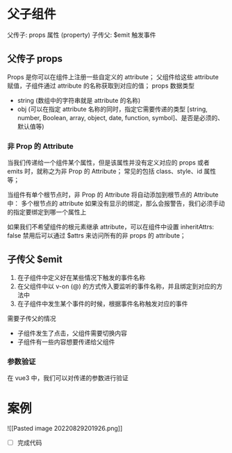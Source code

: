 # 父子组件
父传子: props 属性 (property)
子传父: $emit 触发事件

## 父传子 props
Props 是你可以在组件上注册一些自定义的 attribute；
父组件给这些 attribute 赋值，子组件通过 attribute 的名称获取到对应的值；
props 数据类型
 - string (数组中的字符串就是 attribute 的名称)
 - obj (可以在指定 attribute 名称的同时，指定它需要传递的类型 [string, number, Boolean, array, object, date, function, symbol]、是否是必须的、默认值等)

### 非 Prop 的 Attribute
当我们传递给一个组件某个属性，但是该属性并没有定义对应的 props 或者 emits 时，就称之为非 Prop 的 Attribute；
常见的包括 class、style、id 属性等；

当组件有单个根节点时，非 Prop 的 Attribute 将自动添加到根节点的 Attribute 中：
多个根节点的 attribute 如果没有显示的绑定，那么会报警告，我们必须手动的指定要绑定到哪一个属性上

如果我们不希望组件的根元素继承 attribute，可以在组件中设置 inheritAttrs: false
禁用后可以通过 $attrs 来访问所有的非 props 的 attribute；

## 子传父 $emit
1. 在子组件中定义好在某些情况下触发的事件名称
2. 在父组件中以 v-on (@) 的方式传入要监听的事件名称，并且绑定到对应的方法中
3. 在子组件中发生某个事件的时候，根据事件名称触发对应的事件

需要子传父的情况
- 子组件发生了点击，父组件需要切换内容
- 子组件有一些内容想要传递给父组件

### 参数验证
在 vue3 中，我们可以对传递的参数进行验证



# 案例
![[Pasted image 20220829201926.png]]


- [ ] 完成代码